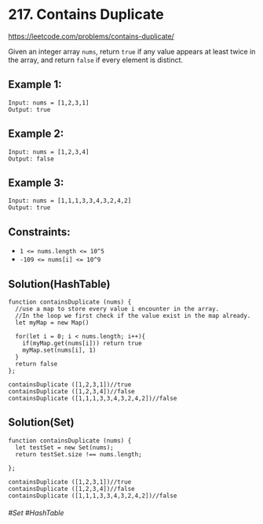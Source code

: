 # 217. Contains Duplicate
https://leetcode.com/problems/contains-duplicate/

Given an integer array `nums`, return `true` if any value appears at least twice in the array, and return `false` if every element is distinct.

## Example 1:
````
Input: nums = [1,2,3,1]
Output: true
````
## Example 2:
````
Input: nums = [1,2,3,4]
Output: false
````
## Example 3:
````
Input: nums = [1,1,1,3,3,4,3,2,4,2]
Output: true
```` 

## Constraints:

- `1 <= nums.length <= 10^5`
- `-109 <= nums[i] <= 10^9`

## Solution(HashTable)
````
function containsDuplicate (nums) {
  //use a map to store every value i encounter in the array.
  //In the loop we first check if the value exist in the map already. 
  let myMap = new Map()
  
  for(let i = 0; i < nums.length; i++){
    if(myMap.get(nums[i])) return true
    myMap.set(nums[i], 1)
  }
  return false
};

containsDuplicate ([1,2,3,1])//true
containsDuplicate ([1,2,3,4])//false
containsDuplicate ([1,1,1,3,3,4,3,2,4,2])//false
````
## Solution(Set)
````
function containsDuplicate (nums) {
  let testSet = new Set(nums);
  return testSet.size !== nums.length;
    
};

containsDuplicate ([1,2,3,1])//true
containsDuplicate ([1,2,3,4])//false
containsDuplicate ([1,1,1,3,3,4,3,2,4,2])//false
````

###### #Set #HashTable
